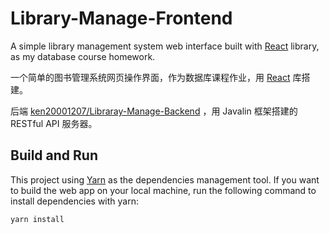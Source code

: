 # Library-Manage-Frontend

A simple library management system web interface built
with [React](https://zh-hant.reactjs.org) library, as my database course
homework.

一个简单的图书管理系统网页操作界面，作为数据库课程作业，用 [React](https://zh-hant.reactjs.org) 库搭建。

后端 [ken20001207/Libraray-Manage-Backend](https://github.com/ken20001207/Libraray-Manage-Backend)
，用 Javalin 框架搭建的 RESTful API 服务器。

## Build and Run

This project using [Yarn](https://yarnpkg.com) as the dependencies management
tool. If you want to build the web app on your local machine, run the following
command to install dependencies with yarn:

```bash
yarn install
```
